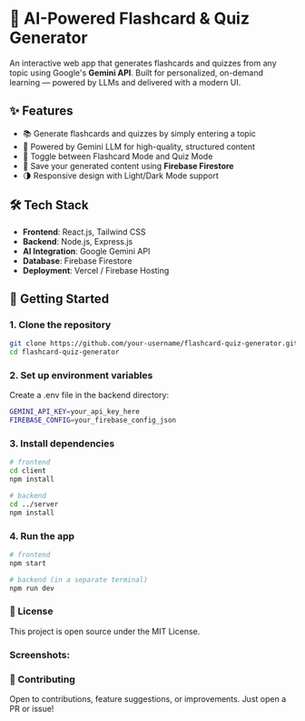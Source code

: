 # 🧠 AI-Powered Flashcard & Quiz Generator

An interactive web app that generates flashcards and quizzes from any topic using Google's **Gemini API**. Built for personalized, on-demand learning — powered by LLMs and delivered with a modern UI.

## ✨ Features

- 📚 Generate flashcards and quizzes by simply entering a topic
- 🤖 Powered by Gemini LLM for high-quality, structured content
- 🔁 Toggle between Flashcard Mode and Quiz Mode
- 💾 Save your generated content using **Firebase Firestore**
- 🌗 Responsive design with Light/Dark Mode support

## 🛠 Tech Stack

- **Frontend**: React.js, Tailwind CSS
- **Backend**: Node.js, Express.js
- **AI Integration**: Google Gemini API
- **Database**: Firebase Firestore
- **Deployment**: Vercel / Firebase Hosting

## 🚀 Getting Started

### 1. Clone the repository
```bash
git clone https://github.com/your-username/flashcard-quiz-generator.git
cd flashcard-quiz-generator
```

### 2. Set up environment variables

Create a .env file in the backend directory:
```bash
GEMINI_API_KEY=your_api_key_here
FIREBASE_CONFIG=your_firebase_config_json
```
### 3. Install dependencies
```bash
# frontend
cd client
npm install

# backend
cd ../server
npm install
```
### 4. Run the app

```bash
# frontend
npm start

# backend (in a separate terminal)
npm run dev
```
### 📄 License
This project is open source under the MIT License.

### Screenshots:



### 🙌 Contributing
Open to contributions, feature suggestions, or improvements. Just open a PR or issue!




